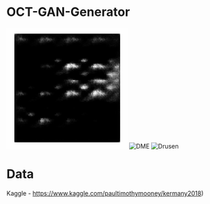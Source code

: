 # OCT-GAN-Generator

![CNV](https://github.com/lsl-88/OCT-GAN-Generator/blob/master/gifs/CNV.gif "CNV")
![DME](https://github.com/lsl-88/OCT-GAN-Generator/blob/master/gifs/DME.gif "DME")
![Drusen](https://github.com/lsl-88/OCT-GAN-Generator/blob/master/gifs/Drusen.gif "Drusen")


# Data
Kaggle - https://www.kaggle.com/paultimothymooney/kermany2018)
